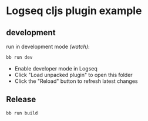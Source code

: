 # Logseq cljs plugin example

## development

run in development mode *(watch)*:

```sh
bb run dev
```

* Enable developer mode in Logseq
* Click "Load unpacked plugin" to open this folder
* Click the "Reload" button to refresh latest changes

## Release

```sh
bb run build
```
